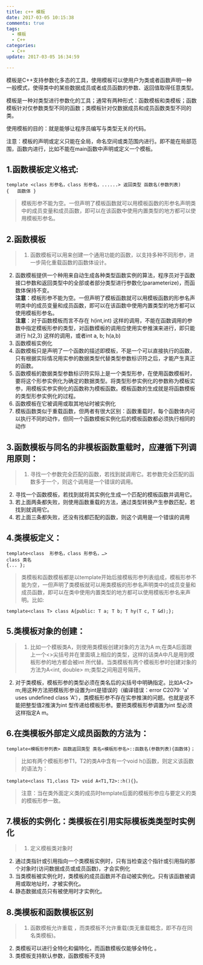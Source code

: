 ```yaml
---
title: c++ 模板
date: 2017-03-05 10:15:38
comments: true
tags:
  - 模板
  - C++
categories:
  - C++
update: 2017-03-05 16:34:59

---
```

模板是C++支持参数化多态的工具，使用模板可以使用户为类或者函数声明一种一般模式，使得类中的某些数据成员或者成员函数的参数、返回值取得任意类型。
模板是一种对类型进行参数化的工具；通常有两种形式：函数模板和类模板；函数模板针对仅参数类型不同的函数；类模板针对仅数据成员和成员函数类型不同的类。
使用模板的目的：就是能够让程序员编写与类型无关的代码。

注意：模板的声明或定义只能在全局，命名空间或类范围内进行。即不能在局部范围，函数内进行，比如不能在main函数中声明或定义一个模板。
##	 1.函数模板定义格式:	template <class 形参名，class 形参名，......> 返回类型 函数名(参数列表)	{	函数体 }
	> 模板形参不能为空。一但声明了模板函数就可以用模板函数的形参名声明类中的成员变量和成员函数，即可以在该函数中使用内置类型的地方都可以使用模板形参名。
## 2.函数模板>1. 函数模板可以用来创建一个通用功能的函数，以支持多种不同形参，进一步简化重载函数的函数体设计。2. 函数模板提供一个种用来自动生成各种类型函数实例的算法，程序员对于函数接口参数和返回类型中的全部或者部分类型进行参数化(parameterize)，而函数体保持不变。  
	**注意**：模板形参不能为空。一但声明了模板函数就可以用模板函数的形参名声明类中的成员变量和成员函数，即可以在该函数中使用内置类型的地方都可以使用模板形参名。  
	**注意**：对于函数模板而言不存在 h(int,int) 这样的调用，不能在函数调用的参数中指定模板形参的类型，对函数模板的调用应使用实参推演来进行，即只能进行 h(2,3) 这样的调用，或者int a, b; h(a,b)3. 	函数模板实例化4. 	函数模板只是声明了一个函数的描述即模板，不是一个可以直接执行的函数，只有根据实际情况用实参的数据类型代替类型参数标识符之后，才能产生真正的函数。5.	函数模板的数据类型参数标识符实际上是一个类型形参，在使用函数模板时，要将这个形参实例化为确定的数据类型。将类型形参实例化的参数称为模板实参，用模板实参实例化的函数称为模板函数。模板函数的生成就是将函数模板的类型形参实例化的过程。6.	函数模板在它被调用或取其地址时被实例化7.	模板函数类似于重载函数，但两者有很大区别：函数重载时，每个函数体内可以执行不同的动作，但同一个函数模板实例化后的模板函数都必须执行相同的动作 ## 3.函数模板与同名的非模板函数重载时，应遵循下列调用原则： > 1.	寻找一个参数完全匹配的函数，若找到就调用它。若参数完全匹配的函数多于一个，则这个调用是一个错误的调用。 2.	寻找一个函数模板，若找到就将其实例化生成一个匹配的模板函数并调用它。 3.	若上面两条都失败，则使用函数重载的方法，通过类型转换产生参数匹配，若找到就调用它。4.	若上面三条都失败，还没有找都匹配的函数，则这个调用是一个错误的调用
## 4.类模板定义：	template<class  形参名，class 形参名，…>   	class 类名	{... };
	> 类模板和函数模板都是以template开始后接模板形参列表组成，模板形参不能为空，一但声明了类模板就可以用类模板的形参名声明类中的成员变量和成员函数，即可以在类中使用内置类型的地方都可以使用模板形参名来声明。比如:	
	template<class T> class A{public: T a; T b; T hy(T c, T &d);};## 5.类模板对象的创建：> 1. 比如一个模板类A，则使用类模板创建对象的方法为A<int> m;在类A后面跟上一个<>尖括号并在里面填上相应的类型，这样的话类A中凡是用到模板形参的地方都会被int 所代替。当类模板有两个模板形参时创建对象的方法为A<int, double> m;类型之间用逗号隔开。2. 对于类模板，模板形参的类型必须在类名后的尖括号中明确指定。比如A<2> m;用这种方法把模板形参设置为int是错误的（编译错误：error C2079: 'a' uses undefined class 'A<int>'），类模板形参不存在实参推演的问题。也就是说不能把整型值2推演为int 型传递给模板形参。要把类模板形参调置为int 型必须这样指定A<int> m。## 6.在类模板外部定义成员函数的方法为：	template<模板形参列表> 函数返回类型 类名<模板形参名>::函数名(参数列表){函数体}；> 比如有两个模板形参T1，T2的类A中含有一个void h()函数，则定义该函数的语法为：　

	template<class T1,class T2> void A<T1,T2>::h(){}。
	> 注意：当在类外面定义类的成员时template后面的模板形参应与要定义的类的模板形参一致。## 7.模板的实例化：类模板在引用实际模板类类型时实例化> 1. 定义模板类对象时2. 	通过类指针或引用指向一个类模板实例时，只有当检查这个指针或引用指的那个对象时(访问数据成员或成员函数)，才会实例化3. 	当类模板被实例化时，类模板的成员函数并不自动被实例化。只有该函数被调用或取地址时，才被实例化。4.	静态数据成员只有被使用时才实例化。## 8.类模板和函数模板区别> 1. 函数模板允许重载 ，而类模板不允许重载(类无重载概念，即不存在同名类模板)。2. 类模板可以进行全特化和偏特化，而函数模板仅能够全特化 。3. 类模板支持默认参数，函数模板不支持